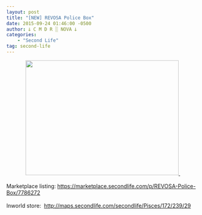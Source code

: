 ```yaml
---
layout: post
title: "[NEW] REVOSA Police Box"
date: 2015-09-24 01:46:00 -0500
author: 𐕣 C M D R ░ NOVA 𐕣
categories:
    - "Second Life"
tag: second-life
---
```


<div style="clear: both; text-align: center;">
<a href="http://2.bp.blogspot.com/-qhicO6QUGvs/VgNVlP_wsPI/AAAAAAAAAM0/wmkiHDZOkLM/s1600/RPBA.png" style="margin-left: 1em; margin-right: 1em;"><img border="0" height="300" src="http://2.bp.blogspot.com/-qhicO6QUGvs/VgNVlP_wsPI/AAAAAAAAAM0/wmkiHDZOkLM/s400/RPBA.png" width="400" />&nbsp;</a></div>
<div style="clear: both; text-align: center;">
<br /></div>
<div style="clear: both; text-align: left;">
Marketplace listing: <a href="https://marketplace.secondlife.com/p/REVOSA-Police-Box/7786272" target="_blank" rel="noopener">https://marketplace.secondlife.com/p/REVOSA-Police-Box/7786272</a></div>
<div style="clear: both; text-align: left;">
<br /></div>
<div style="clear: both; text-align: left;">
Inworld store:&nbsp; <a href="http://maps.secondlife.com/secondlife/Pisces/172/239/29" target="_blank" rel="noopener">http://maps.secondlife.com/secondlife/Pisces/172/239/29</a></div>
<br />